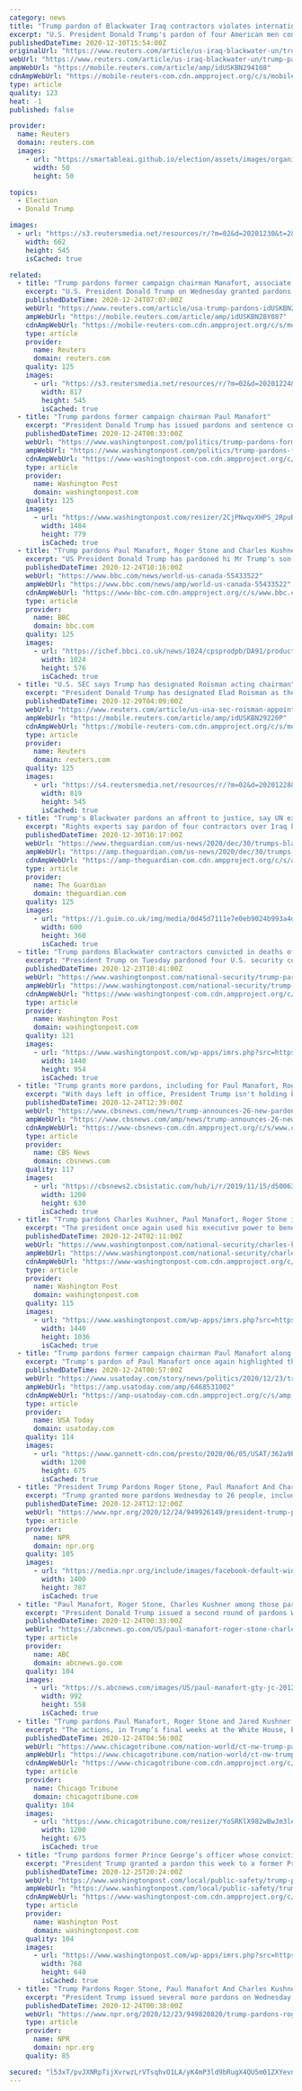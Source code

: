 ```yaml
---
category: news
title: "Trump pardon of Blackwater Iraq contractors violates international law - UN"
excerpt: "U.S. President Donald Trump's pardon of four American men convicted of killing Iraqi civilians while working as contractors in 2007 violated U.S. obligations under international law, U.N. human rights experts said on Wednesday."
publishedDateTime: 2020-12-30T15:54:00Z
originalUrl: "https://www.reuters.com/article/us-iraq-blackwater-un/trump-pardon-of-blackwater-iraq-contractors-violates-international-law-un-idUSKBN294108"
webUrl: "https://www.reuters.com/article/us-iraq-blackwater-un/trump-pardon-of-blackwater-iraq-contractors-violates-international-law-un-idUSKBN294108"
ampWebUrl: "https://mobile.reuters.com/article/amp/idUSKBN294108"
cdnAmpWebUrl: "https://mobile-reuters-com.cdn.ampproject.org/c/s/mobile.reuters.com/article/amp/idUSKBN294108"
type: article
quality: 123
heat: -1
published: false

provider:
  name: Reuters
  domain: reuters.com
  images:
    - url: "https://smartableai.github.io/election/assets/images/organizations/reuters.com-50x50.jpg"
      width: 50
      height: 50

topics:
  - Election
  - Donald Trump

images:
  - url: "https://s3.reutersmedia.net/resources/r/?m=02&d=20201230&t=2&i=1546149005&w=&fh=545px&fw=&ll=&pl=&sq=&r=LYNXMPEGBT0KQ"
    width: 662
    height: 545
    isCached: true

related:
  - title: "Trump pardons former campaign chairman Manafort, associate Roger Stone"
    excerpt: "U.S. President Donald Trump on Wednesday granted pardons to former campaign chairman Paul Manafort and former adviser Roger Stone, sweeping away the most important convictions under the long-running Russia election probe."
    publishedDateTime: 2020-12-24T07:07:00Z
    webUrl: "https://www.reuters.com/article/usa-trump-pardons-idUSKBN28Y087"
    ampWebUrl: "https://mobile.reuters.com/article/amp/idUSKBN28Y087"
    cdnAmpWebUrl: "https://mobile-reuters-com.cdn.ampproject.org/c/s/mobile.reuters.com/article/amp/idUSKBN28Y087"
    type: article
    provider:
      name: Reuters
      domain: reuters.com
    quality: 125
    images:
      - url: "https://s3.reutersmedia.net/resources/r/?m=02&d=20201224&t=2&i=1545625287&w=&fh=545px&fw=&ll=&pl=&sq=&r=LYNXMPEGBN03O"
        width: 817
        height: 545
        isCached: true
  - title: "Trump pardons former campaign chairman Paul Manafort"
    excerpt: "President Donald Trump has issued pardons and sentence commutations for 29 people, including former campaign chairman Paul Manafort and Charles Kushner, the father of his son-in-law"
    publishedDateTime: 2020-12-24T00:33:00Z
    webUrl: "https://www.washingtonpost.com/politics/trump-pardons-former-campaign-chairman-paul-manafort/2020/12/23/5b821be6-457f-11eb-ac2a-3ac0f2b8ceeb_story.html"
    ampWebUrl: "https://www.washingtonpost.com/politics/trump-pardons-former-campaign-chairman-paul-manafort/2020/12/23/5b821be6-457f-11eb-ac2a-3ac0f2b8ceeb_story.html?outputType=amp"
    cdnAmpWebUrl: "https://www-washingtonpost-com.cdn.ampproject.org/c/s/www.washingtonpost.com/politics/trump-pardons-former-campaign-chairman-paul-manafort/2020/12/23/5b821be6-457f-11eb-ac2a-3ac0f2b8ceeb_story.html?outputType=amp"
    type: article
    provider:
      name: Washington Post
      domain: washingtonpost.com
    quality: 125
    images:
      - url: "https://www.washingtonpost.com/resizer/2CjPNwqvXHPS_2RpuRTKY-p3eVo=/1484x0/www.washingtonpost.com/pb/resources/img/twp-social-share.png"
        width: 1484
        height: 779
        isCached: true
  - title: "Trump pardons Paul Manafort, Roger Stone and Charles Kushner"
    excerpt: "US President Donald Trump has pardoned hi Mr Trump's son-in-law. Mr Manafort was convicted in 2018 in an investigation into alleged Russian meddling in the 2016 US election. Mr Trump had previously commuted the prison sentence of Mr Stone,"
    publishedDateTime: 2020-12-24T10:16:00Z
    webUrl: "https://www.bbc.com/news/world-us-canada-55433522"
    ampWebUrl: "https://www.bbc.com/news/amp/world-us-canada-55433522"
    cdnAmpWebUrl: "https://www-bbc-com.cdn.ampproject.org/c/s/www.bbc.com/news/amp/world-us-canada-55433522"
    type: article
    provider:
      name: BBC
      domain: bbc.com
    quality: 125
    images:
      - url: "https://ichef.bbci.co.uk/news/1024/cpsprodpb/DA91/production/_116235955_manafortstonereuters.jpg"
        width: 1024
        height: 576
        isCached: true
  - title: "U.S. SEC says Trump has designated Roisman acting chairman"
    excerpt: "President Donald Trump has designated Elad Roisman as the acting chairman of the Securities and Exchange Commission, the top U.S. securities regulator said on Monday."
    publishedDateTime: 2020-12-29T04:09:00Z
    webUrl: "https://www.reuters.com/article/us-usa-sec-roisman-appointment/u-s-sec-says-trump-has-designated-roisman-acting-chairman-idUSKBN29220P"
    ampWebUrl: "https://mobile.reuters.com/article/amp/idUSKBN29220P"
    cdnAmpWebUrl: "https://mobile-reuters-com.cdn.ampproject.org/c/s/mobile.reuters.com/article/amp/idUSKBN29220P"
    type: article
    provider:
      name: Reuters
      domain: reuters.com
    quality: 125
    images:
      - url: "https://s4.reutersmedia.net/resources/r/?m=02&d=20201228&t=2&i=1545999245&w=&fh=545px&fw=&ll=&pl=&sq=&r=LYNXMPEGBR109"
        width: 819
        height: 545
        isCached: true
  - title: "Trump's Blackwater pardons an affront to justice, say UN experts"
    excerpt: "Rights experts say pardon of four contractors over Iraq killings undermine humanitarian law"
    publishedDateTime: 2020-12-30T10:17:00Z
    webUrl: "https://www.theguardian.com/us-news/2020/dec/30/trumps-blackwater-pardons-an-affront-to-justice-say-un-experts"
    ampWebUrl: "https://amp.theguardian.com/us-news/2020/dec/30/trumps-blackwater-pardons-an-affront-to-justice-say-un-experts"
    cdnAmpWebUrl: "https://amp-theguardian-com.cdn.ampproject.org/c/s/amp.theguardian.com/us-news/2020/dec/30/trumps-blackwater-pardons-an-affront-to-justice-say-un-experts"
    type: article
    provider:
      name: The Guardian
      domain: theguardian.com
    quality: 125
    images:
      - url: "https://i.guim.co.uk/img/media/0d45d7111e7e0eb9024b993a4d17130bd79a2799/0_189_2500_1499/master/2500.jpg?width=300&quality=45&auto=format&fit=max&dpr=2&s=2810732c0011a5fdc437e3c8818a5a17"
        width: 600
        height: 360
        isCached: true
  - title: "Trump pardons Blackwater contractors convicted in deaths of 14 Iraqi civilians"
    excerpt: "President Trump on Tuesday pardoned four U.S. security contractors convicted in the 2007 killing of 14 unarmed Iraqi civilians in Baghdad, abruptly ending a long legal saga and right-wing cause celebre."
    publishedDateTime: 2020-12-23T10:41:00Z
    webUrl: "https://www.washingtonpost.com/national-security/trump-pardon-blackwater-contractors-iraq/2020/12/22/603da1f4-44b8-11eb-a277-49a6d1f9dff1_story.html"
    ampWebUrl: "https://www.washingtonpost.com/national-security/trump-pardon-blackwater-contractors-iraq/2020/12/22/603da1f4-44b8-11eb-a277-49a6d1f9dff1_story.html?outputType=amp"
    cdnAmpWebUrl: "https://www-washingtonpost-com.cdn.ampproject.org/c/s/www.washingtonpost.com/national-security/trump-pardon-blackwater-contractors-iraq/2020/12/22/603da1f4-44b8-11eb-a277-49a6d1f9dff1_story.html?outputType=amp"
    type: article
    provider:
      name: Washington Post
      domain: washingtonpost.com
    quality: 121
    images:
      - url: "https://www.washingtonpost.com/wp-apps/imrs.php?src=https://arc-anglerfish-washpost-prod-washpost.s3.amazonaws.com/public/H2DWCXSE3II6XMHEB4MCSI5AEU.jpg&w=1440"
        width: 1440
        height: 954
        isCached: true
  - title: "Trump grants more pardons, including for Paul Manafort, Roger Stone and Charles Kushner"
    excerpt: "With days left in office, President Trump isn't holding back on controversial pardons of white-collar criminals and allies."
    publishedDateTime: 2020-12-24T12:39:00Z
    webUrl: "https://www.cbsnews.com/news/trump-announces-26-new-pardons-allies-paul-manaford-roger-stone-charles-kushner/"
    ampWebUrl: "https://www.cbsnews.com/amp/news/trump-announces-26-new-pardons-allies-paul-manaford-roger-stone-charles-kushner/"
    cdnAmpWebUrl: "https://www-cbsnews-com.cdn.ampproject.org/c/s/www.cbsnews.com/amp/news/trump-announces-26-new-pardons-allies-paul-manaford-roger-stone-charles-kushner/"
    type: article
    provider:
      name: CBS News
      domain: cbsnews.com
    quality: 117
    images:
      - url: "https://cbsnews2.cbsistatic.com/hub/i/r/2019/11/15/d50063fd-1a97-4d11-bede-67d30aeb4d9e/thumbnail/1200x630/265b89e83a02e6650ab917ade9590248/ap-19319631440573.jpg"
        width: 1200
        height: 630
        isCached: true
  - title: "Trump pardons Charles Kushner, Paul Manafort, Roger Stone in latest wave of clemency grants"
    excerpt: "The president once again used his executive power to benefit his allies and undermine an investigation that dogged his presidency."
    publishedDateTime: 2020-12-24T02:11:00Z
    webUrl: "https://www.washingtonpost.com/national-security/charles-kushner-paul-manafort-roger-stone-trump-pardons/2020/12/23/05cf013a-456d-11eb-975c-d17b8815a66d_story.html"
    ampWebUrl: "https://www.washingtonpost.com/national-security/charles-kushner-paul-manafort-roger-stone-trump-pardons/2020/12/23/05cf013a-456d-11eb-975c-d17b8815a66d_story.html?outputType=amp"
    cdnAmpWebUrl: "https://www-washingtonpost-com.cdn.ampproject.org/c/s/www.washingtonpost.com/national-security/charles-kushner-paul-manafort-roger-stone-trump-pardons/2020/12/23/05cf013a-456d-11eb-975c-d17b8815a66d_story.html?outputType=amp"
    type: article
    provider:
      name: Washington Post
      domain: washingtonpost.com
    quality: 115
    images:
      - url: "https://www.washingtonpost.com/wp-apps/imrs.php?src=https://arc-anglerfish-washpost-prod-washpost.s3.amazonaws.com/public/XE7GXWSFOEI6XF242F5YQFNGNU.jpg&w=1440"
        width: 1440
        height: 1036
        isCached: true
  - title: "Trump pardons former campaign chairman Paul Manafort along with Charles Kushner, other allies"
    excerpt: "Trump's pardon of Paul Manafort once again highlighted the long shadow cast on the White House by the investigation into Russia's interference in the 2016 election."
    publishedDateTime: 2020-12-24T00:57:00Z
    webUrl: "https://www.usatoday.com/story/news/politics/2020/12/23/trump-pardons-former-campaign-chairman-paul-manafort-and-other-allies/6468531002/"
    ampWebUrl: "https://amp.usatoday.com/amp/6468531002"
    cdnAmpWebUrl: "https://amp-usatoday-com.cdn.ampproject.org/c/s/amp.usatoday.com/amp/6468531002"
    type: article
    provider:
      name: USA Today
      domain: usatoday.com
    quality: 114
    images:
      - url: "https://www.gannett-cdn.com/presto/2020/06/05/USAT/362a9b9e-796d-46a5-bd6d-c9b34761283b-AFP_AFP_1RI3FJ.JPG?auto=webp&crop=2583,1453,x1,y65&format=pjpg&width=1200"
        width: 1200
        height: 675
        isCached: true
  - title: "President Trump Pardons Roger Stone, Paul Manafort And Charles Kushner"
    excerpt: "Trump granted more pardons Wednesday to 26 people, including some people who are close to him. On Monday Trump granted full pardons to 15 individuals and commuted part or all of the sentences of five."
    publishedDateTime: 2020-12-24T12:12:00Z
    webUrl: "https://www.npr.org/2020/12/24/949926149/president-trump-pardons-roger-stone-paul-manafort-and-charles-kushner"
    type: article
    provider:
      name: NPR
      domain: npr.org
    quality: 105
    images:
      - url: "https://media.npr.org/include/images/facebook-default-wide.jpg?s=1400"
        width: 1400
        height: 787
        isCached: true
  - title: "Paul Manafort, Roger Stone, Charles Kushner among those pardoned by Trump"
    excerpt: "President Donald Trump issued a second round of pardons Wednesday, just weeks before his time in the White House comes to a close."
    publishedDateTime: 2020-12-24T00:33:00Z
    webUrl: "https://abcnews.go.com/US/paul-manafort-roger-stone-charles-kushner-pardoned-trump/story?id=74879785"
    type: article
    provider:
      name: ABC
      domain: abcnews.go.com
    quality: 104
    images:
      - url: "https://s.abcnews.com/images/US/paul-manafort-gty-jc-201218_1608311805666_hpMain_16x9_992.jpg"
        width: 992
        height: 558
        isCached: true
  - title: "Trump pardons Paul Manafort, Roger Stone and Jared Kushner’s father in latest wave of clemency to benefit allies"
    excerpt: "The actions, in Trump’s final weeks at the White House, bring to nearly 50 the number of people whom the president in the last two days has granted clemency."
    publishedDateTime: 2020-12-24T04:56:00Z
    webUrl: "https://www.chicagotribune.com/nation-world/ct-nw-trump-pardons-20201224-nyyi7gli65eobmxyosi5oufrqm-story.html"
    ampWebUrl: "https://www.chicagotribune.com/nation-world/ct-nw-trump-pardons-20201224-nyyi7gli65eobmxyosi5oufrqm-story.html?outputType=amp"
    cdnAmpWebUrl: "https://www-chicagotribune-com.cdn.ampproject.org/c/s/www.chicagotribune.com/nation-world/ct-nw-trump-pardons-20201224-nyyi7gli65eobmxyosi5oufrqm-story.html?outputType=amp"
    type: article
    provider:
      name: Chicago Tribune
      domain: chicagotribune.com
    quality: 104
    images:
      - url: "https://www.chicagotribune.com/resizer/YoSRKlX982wBwJm3lerCRhvnEwE=/1200x0/top/cloudfront-us-east-1.images.arcpublishing.com/tronc/LJ7AWKEP4JCFXJCQMAWMIOKQRY.jpg"
        width: 1200
        height: 675
        isCached: true
  - title: "Trump pardons former Prince George’s officer whose conviction was ‘watershed’ moment for police reform in county"
    excerpt: "President Trump granted a pardon this week to a former Prince George’s County canine police officer who was convicted of a federal civil rights violation and eventually served 10 years in federal prison for releasing her police dog on an unarmed homeless man in 1995."
    publishedDateTime: 2020-12-25T20:24:00Z
    webUrl: "https://www.washingtonpost.com/local/public-safety/trump-pardons-former-prince-georges-police-officer/2020/12/23/041eb13e-4589-11eb-a277-49a6d1f9dff1_story.html"
    ampWebUrl: "https://www.washingtonpost.com/local/public-safety/trump-pardons-former-prince-georges-police-officer/2020/12/23/041eb13e-4589-11eb-a277-49a6d1f9dff1_story.html?outputType=amp"
    cdnAmpWebUrl: "https://www-washingtonpost-com.cdn.ampproject.org/c/s/www.washingtonpost.com/local/public-safety/trump-pardons-former-prince-georges-police-officer/2020/12/23/041eb13e-4589-11eb-a277-49a6d1f9dff1_story.html?outputType=amp"
    type: article
    provider:
      name: Washington Post
      domain: washingtonpost.com
    quality: 104
    images:
      - url: "https://www.washingtonpost.com/wp-apps/imrs.php?src=https://arc-anglerfish-washpost-prod-washpost.s3.amazonaws.com/public/BYSHF4CGCQI6XF242F5YQFNGNU.jpg&w=1440"
        width: 768
        height: 648
        isCached: true
  - title: "Trump Pardons Roger Stone, Paul Manafort And Charles Kushner"
    excerpt: "President Trump issued several more pardons on Wednesday evening, including to former campaign chairman Paul Manafort, Republican operative Roger Stone and Charles Kushner, the father-in-law of Ivanka Trump."
    publishedDateTime: 2020-12-24T00:38:00Z
    webUrl: "https://www.npr.org/2020/12/23/949820820/trump-pardons-roger-stone-paul-manafort-and-charles-kushner"
    type: article
    provider:
      name: NPR
      domain: npr.org
    quality: 85

secured: "l53xT/pvJXNRpTijXvrwzLrVTsqhvO1LA/yK4mP3ld9bRugX4QU5m01ZXYevnSoLBjk1/ZKHWyWguRM0b50diP6/LUux81iO6AHQdYuHDChvQjPvlM5dNVWwJy8M5bR1EzwPA9C10Ux95/dzBZPM6P68uVtgSC8kV4EsX8sPz9jgIJRMthK4M0TwpvQ2IoAvkWLEn/O6AAUpSTtaKMJbreucbWgrufHPKtuJ5aMXgjDrjo9A7EziKXoaM8751EGmb544oL3eUjsGF/FiUx3N6NlantnSXFzlJLUvXy0dr7EN1ZhcSsbTcc5sdXkk4RxS5QjuJ1bLny8y5vnCECk1pdWWmVZ0kmy/sH7Hf3YD1yI=;FTj6R6rxt1S17ano8SQDyg=="
---
```


